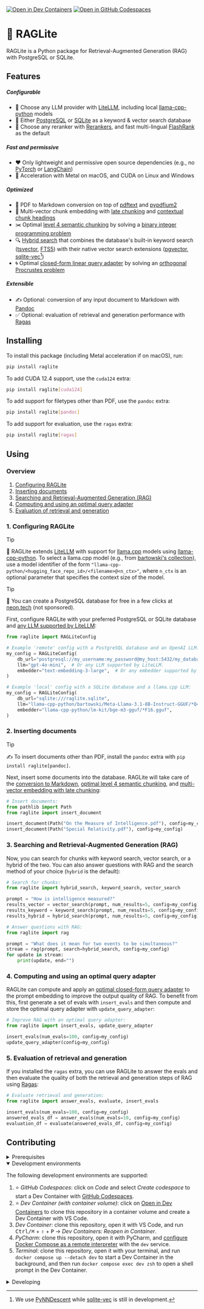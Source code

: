 [![Open in Dev Containers](https://img.shields.io/static/v1?label=Dev%20Containers&message=Open&color=blue&logo=visualstudiocode)](https://vscode.dev/redirect?url=vscode://ms-vscode-remote.remote-containers/cloneInVolume?url=https://github.com/superlinear-ai/raglite) [![Open in GitHub Codespaces](https://img.shields.io/static/v1?label=GitHub%20Codespaces&message=Open&color=blue&logo=github)](https://github.com/codespaces/new?hide_repo_select=true&ref=main&repo=812973394&skip_quickstart=true)

# 🥤 RAGLite

RAGLite is a Python package for Retrieval-Augmented Generation (RAG) with PostgreSQL or SQLite.

## Features

##### Configurable

- 🧠 Choose any LLM provider with [LiteLLM](https://github.com/BerriAI/litellm), including local [llama-cpp-python](https://github.com/abetlen/llama-cpp-python) models
- 💾 Either [PostgreSQL](https://github.com/postgres/postgres) or [SQLite](https://github.com/sqlite/sqlite) as a keyword & vector search database
- 🥇 Choose any reranker with [Rerankers](https://github.com/AnswerDotAI/rerankers), and fast multi-lingual [FlashRank](https://github.com/PrithivirajDamodaran/FlashRank) as the default

##### Fast and permissive

- ❤️ Only lightweight and permissive open source dependencies (e.g., no [PyTorch](https://github.com/pytorch/pytorch) or [LangChain](https://github.com/langchain-ai/langchain))
- 🚀 Acceleration with Metal on macOS, and CUDA on Linux and Windows

##### Optimized

- 📖 PDF to Markdown conversion on top of [pdftext](https://github.com/VikParuchuri/pdftext) and [pypdfium2](https://github.com/pypdfium2-team/pypdfium2)
- 🧬 Multi-vector chunk embedding with [late chunking](https://weaviate.io/blog/late-chunking) and [contextual chunk headings](https://d-star.ai/solving-the-out-of-context-chunk-problem-for-rag)
- ✂️ Optimal [level 4 semantic chunking](https://medium.com/@anuragmishra_27746/five-levels-of-chunking-strategies-in-rag-notes-from-gregs-video-7b735895694d) by solving a [binary integer programming problem](https://en.wikipedia.org/wiki/Integer_programming)
- 🔍 [Hybrid search](https://plg.uwaterloo.ca/~gvcormac/cormacksigir09-rrf.pdf) that combines the database's built-in keyword search ([tsvector](https://www.postgresql.org/docs/current/datatype-textsearch.html), [FTS5](https://www.sqlite.org/fts5.html)) with their native vector search extensions ([pgvector](https://github.com/pgvector/pgvector), [sqlite-vec](https://github.com/asg017/sqlite-vec)[^1])
- 🌀 Optimal [closed-form linear query adapter](src/raglite/_query_adapter.py) by solving an [orthogonal Procrustes problem](https://en.wikipedia.org/wiki/Orthogonal_Procrustes_problem)

##### Extensible

- ✍️ Optional: conversion of any input document to Markdown with [Pandoc](https://github.com/jgm/pandoc)
- ✅ Optional: evaluation of retrieval and generation performance with [Ragas](https://github.com/explodinggradients/ragas)

[^1]: We use [PyNNDescent](https://github.com/lmcinnes/pynndescent) while [sqlite-vec](https://github.com/asg017/sqlite-vec) is still in development.

## Installing

To install this package (including Metal acceleration if on macOS), run:

```sh
pip install raglite
```

To add CUDA 12.4 support, use the `cuda124` extra:

```sh
pip install raglite[cuda124]
```

To add support for filetypes other than PDF, use the `pandoc` extra:

```sh
pip install raglite[pandoc]
```

To add support for evaluation, use the `ragas` extra:

```sh
pip install raglite[ragas]
```

## Using

### Overview

1. [Configuring RAGLite](#1-configuring-raglite)
2. [Inserting documents](#2-inserting-documents)
3. [Searching and Retrieval-Augmented Generation (RAG)](#3-searching-and-retrieval-augmented-generation-rag)
4. [Computing and using an optimal query adapter](#4-computing-and-using-an-optimal-query-adapter)
5. [Evaluation of retrieval and generation](#5-evaluation-of-retrieval-and-generation)

### 1. Configuring RAGLite

> [!TIP]
> 🧠 RAGLite extends [LiteLLM](https://github.com/BerriAI/litellm) with support for [llama.cpp](https://github.com/ggerganov/llama.cpp) models using [llama-cpp-python](https://github.com/abetlen/llama-cpp-python). To select a llama.cpp model (e.g., from [bartowski's collection](https://huggingface.co/collections/bartowski/recent-highlights-65cf8e08f8ab7fc669d7b5bd)), use a model identifier of the form `"llama-cpp-python/<hugging_face_repo_id>/<filename>@<n_ctx>"`, where `n_ctx` is an optional parameter that specifies the context size of the model.

> [!TIP]
> 💾 You can create a PostgreSQL database for free in a few clicks at [neon.tech](https://neon.tech) (not sponsored).

First, configure RAGLite with your preferred PostgreSQL or SQLite database and [any LLM supported by LiteLLM](https://docs.litellm.ai/docs/providers/openai):

```python
from raglite import RAGLiteConfig

# Example 'remote' config with a PostgreSQL database and an OpenAI LLM:
my_config = RAGLiteConfig(
    db_url="postgresql://my_username:my_password@my_host:5432/my_database"
    llm="gpt-4o-mini",  # Or any LLM supported by LiteLLM.
    embedder="text-embedding-3-large",  # Or any embedder supported by LiteLLM.
)

# Example 'local' config with a SQLite database and a llama.cpp LLM:
my_config = RAGLiteConfig(
    db_url="sqlite:///raglite.sqlite",
    llm="llama-cpp-python/bartowski/Meta-Llama-3.1-8B-Instruct-GGUF/*Q4_K_M.gguf@8192",
    embedder="llama-cpp-python/lm-kit/bge-m3-gguf/*F16.gguf",
)
```

### 2. Inserting documents

> [!TIP]
> ✍️ To insert documents other than PDF, install the `pandoc` extra with `pip install raglite[pandoc]`.

Next, insert some documents into the database. RAGLite will take care of the [conversion to Markdown](src/raglite/_markdown.py), [optimal level 4 semantic chunking](src/raglite/_split_chunks.py), and [multi-vector embedding with late chunking](src/raglite/_embed.py):

```python
# Insert documents:
from pathlib import Path
from raglite import insert_document

insert_document(Path("On the Measure of Intelligence.pdf"), config=my_config)
insert_document(Path("Special Relativity.pdf"), config=my_config)
```

### 3. Searching and Retrieval-Augmented Generation (RAG)

Now, you can search for chunks with keyword search, vector search, or a hybrid of the two. You can also answer questions with RAG and the search method of your choice (`hybrid` is the default):

```python
# Search for chunks:
from raglite import hybrid_search, keyword_search, vector_search

prompt = "How is intelligence measured?"
results_vector = vector_search(prompt, num_results=5, config=my_config)
results_keyword = keyword_search(prompt, num_results=5, config=my_config)
results_hybrid = hybrid_search(prompt, num_results=5, config=my_config)

# Answer questions with RAG:
from raglite import rag

prompt = "What does it mean for two events to be simultaneous?"
stream = rag(prompt, search=hybrid_search, config=my_config)
for update in stream:
    print(update, end="")
```

### 4. Computing and using an optimal query adapter

RAGLite can compute and apply an [optimal closed-form query adapter](src/raglite/_query_adapter.py) to the prompt embedding to improve the output quality of RAG. To benefit from this, first generate a set of evals with `insert_evals` and then compute and store the optimal query adapter with `update_query_adapter`:

```python
# Improve RAG with an optimal query adapter:
from raglite import insert_evals, update_query_adapter

insert_evals(num_evals=100, config=my_config)
update_query_adapter(config=my_config)
```

### 5. Evaluation of retrieval and generation

If you installed the `ragas` extra, you can use RAGLite to answer the evals and then evaluate the quality of both the retrieval and generation steps of RAG using [Ragas](https://github.com/explodinggradients/ragas):

```python
# Evaluate retrieval and generation:
from raglite import answer_evals, evaluate, insert_evals

insert_evals(num_evals=100, config=my_config)
answered_evals_df = answer_evals(num_evals=10, config=my_config)
evaluation_df = evaluate(answered_evals_df, config=my_config)
```

## Contributing

<details>
<summary>Prerequisites</summary>

<details>
<summary>1. Set up Git to use SSH</summary>

1. [Generate an SSH key](https://docs.github.com/en/authentication/connecting-to-github-with-ssh/generating-a-new-ssh-key-and-adding-it-to-the-ssh-agent#generating-a-new-ssh-key) and [add the SSH key to your GitHub account](https://docs.github.com/en/authentication/connecting-to-github-with-ssh/adding-a-new-ssh-key-to-your-github-account).
1. Configure SSH to automatically load your SSH keys:
    ```sh
    cat << EOF >> ~/.ssh/config
    
    Host *
      AddKeysToAgent yes
      IgnoreUnknown UseKeychain
      UseKeychain yes
      ForwardAgent yes
    EOF
    ```

</details>

<details>
<summary>2. Install Docker</summary>

1. [Install Docker Desktop](https://www.docker.com/get-started).
    - _Linux only_:
        - Export your user's user id and group id so that [files created in the Dev Container are owned by your user](https://github.com/moby/moby/issues/3206):
            ```sh
            cat << EOF >> ~/.bashrc
            
            export UID=$(id --user)
            export GID=$(id --group)
            EOF
            ```

</details>

<details>
<summary>3. Install VS Code or PyCharm</summary>

1. [Install VS Code](https://code.visualstudio.com/) and [VS Code's Dev Containers extension](https://marketplace.visualstudio.com/items?itemName=ms-vscode-remote.remote-containers). Alternatively, install [PyCharm](https://www.jetbrains.com/pycharm/download/).
2. _Optional:_ install a [Nerd Font](https://www.nerdfonts.com/font-downloads) such as [FiraCode Nerd Font](https://github.com/ryanoasis/nerd-fonts/tree/master/patched-fonts/FiraCode) and [configure VS Code](https://github.com/tonsky/FiraCode/wiki/VS-Code-Instructions) or [configure PyCharm](https://github.com/tonsky/FiraCode/wiki/Intellij-products-instructions) to use it.

</details>

</details>

<details open>
<summary>Development environments</summary>

The following development environments are supported:

1. ⭐️ _GitHub Codespaces_: click on _Code_ and select _Create codespace_ to start a Dev Container with [GitHub Codespaces](https://github.com/features/codespaces).
1. ⭐️ _Dev Container (with container volume)_: click on [Open in Dev Containers](https://vscode.dev/redirect?url=vscode://ms-vscode-remote.remote-containers/cloneInVolume?url=https://github.com/superlinear-ai/raglite) to clone this repository in a container volume and create a Dev Container with VS Code.
1. _Dev Container_: clone this repository, open it with VS Code, and run <kbd>Ctrl/⌘</kbd> + <kbd>⇧</kbd> + <kbd>P</kbd> → _Dev Containers: Reopen in Container_.
1. _PyCharm_: clone this repository, open it with PyCharm, and [configure Docker Compose as a remote interpreter](https://www.jetbrains.com/help/pycharm/using-docker-compose-as-a-remote-interpreter.html#docker-compose-remote) with the `dev` service.
1. _Terminal_: clone this repository, open it with your terminal, and run `docker compose up --detach dev` to start a Dev Container in the background, and then run `docker compose exec dev zsh` to open a shell prompt in the Dev Container.

</details>

<details>
<summary>Developing</summary>

- This project follows the [Conventional Commits](https://www.conventionalcommits.org/) standard to automate [Semantic Versioning](https://semver.org/) and [Keep A Changelog](https://keepachangelog.com/) with [Commitizen](https://github.com/commitizen-tools/commitizen).
- Run `poe` from within the development environment to print a list of [Poe the Poet](https://github.com/nat-n/poethepoet) tasks available to run on this project.
- Run `poetry add {package}` from within the development environment to install a run time dependency and add it to `pyproject.toml` and `poetry.lock`. Add `--group test` or `--group dev` to install a CI or development dependency, respectively.
- Run `poetry update` from within the development environment to upgrade all dependencies to the latest versions allowed by `pyproject.toml`.
- Run `cz bump` to bump the package's version, update the `CHANGELOG.md`, and create a git tag.

</details>
